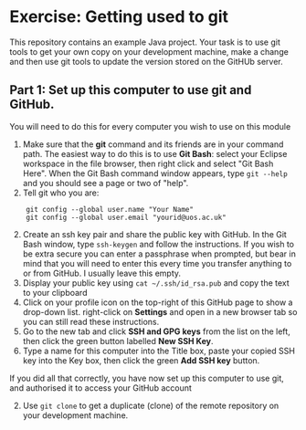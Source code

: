 # Exercise: Getting used to git

This repository contains an example Java project. Your task is to use git tools to get your own copy on your development machine, make a change and then use git tools to update the version stored on the GitHUb server.

## Part 1: Set up this computer to use git and GitHub.

You will need to do this for every computer you wish to use on this module

1. Make sure that the **git** command and its friends are in your command path. The easiest way to do this is to use **Git Bash**: select your Eclipse workspace in the file browser, then right click and select "Git Bash Here". When the Git Bash command window appears, type ``git --help`` and you should see a page or two of "help".
2. Tell git who you are:
```
	git config --global user.name "Your Name"
	git config --global user.email "yourid@uos.ac.uk"
```
2. Create an ssh key pair and share the public key with GitHub. In the Git Bash window, type ``ssh-keygen`` and follow the instructions. If you wish to be extra secure you can enter a passphrase when prompted, but bear in mind that you will need to enter this every time you transfer anything to or from GitHub. I usually leave this empty.
3. Display your public key using ``cat ~/.ssh/id_rsa.pub`` and copy the text to your clipboard
4. Click on your profile icon on the top-right of this GitHub page to show a drop-down list. right-click on **Settings** and open in a new browser tab so you can still read these instructions.
5. Go to the new tab and click **SSH and GPG keys** from the list on the left, then click the green button labelled **New SSH Key**.
6. Type a name for this computer into the Title box, paste your copied SSH key into the Key box, then click the green **Add SSH key** button.

If you did all that correctly, you have now set up this computer to use git, and authorised it to access your GitHub account

2. Use ``git clone`` to get a duplicate (clone) of the remote repository on your development machine.
